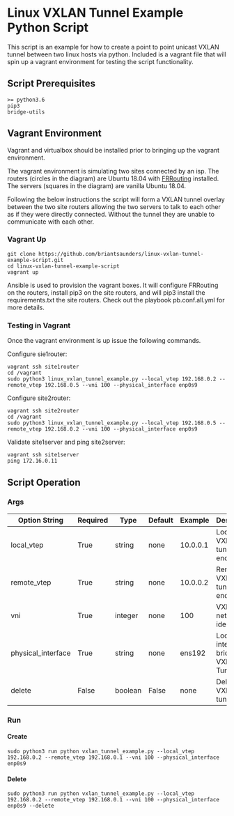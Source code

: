 # Linux VXLAN Tunnel Example Python Script

This script is an example for how to create a point to point unicast VXLAN tunnel between two linux hosts via python.  Included is a vagrant file that will spin up a vagrant environment for testing the script functionality.

## Script Prerequisites

```
>= python3.6
pip3
bridge-utils
```

## Vagrant Environment

Vagrant and virtualbox should be installed prior to bringing up the vagrant environment.

The vagrant environment is simulating two sites connected by an isp.  The routers (circles in the  diagram) are Ubuntu 18.04 with [FRRouting](https://frrouting.org/) installed.  The servers (squares in the diagram) are vanilla Ubuntu 18.04.

Following the below instructions the script will form a VXLAN tunnel overlay between the two site routers allowing the two servers to talk to each other as if they were directly connected.  Without the tunnel they are unable to communicate with each other.

### Vagrant Up

```
git clone https://github.com/briantsaunders/linux-vxlan-tunnel-example-script.git
cd linux-vxlan-tunnel-example-script
vagrant up
```

Ansible is used to provision the vagrant boxes.  It will configure FRRouting on the routers, install pip3 on the site routers, and will pip3 install the requirements.txt the site routers.  Check out the playbook pb.conf.all.yml for more details.

### Testing in Vagrant

Once the vagrant environment is up issue the following commands.

Configure sie1router:
```
vagrant ssh site1router
cd /vagrant
sudo python3 linux_vxlan_tunnel_example.py --local_vtep 192.168.0.2 --remote_vtep 192.168.0.5 --vni 100 --physical_interface enp0s9
```

Configure site2router:
```
vagrant ssh site2router
cd /vagrant
sudo python3 linux_vxlan_tunnel_example.py --local_vtep 192.168.0.5 --remote_vtep 192.168.0.2 --vni 100 --physical_interface enp0s9
```

Validate site1server and ping site2server:
```
vagrant ssh site1server
ping 172.16.0.11
```

## Script Operation

### Args

| Option String | Required | Type    | Default | Example  | Description    |
|---------------|----------|---------|---------|----------|----------------|
| local_vtep    | True     | string  | none    | 10.0.0.1 | Local VXLAN tunnel endpoint  |
| remote_vtep   | True     | string  | none    | 10.0.0.2 | Remove VXLAN tunnel endpoint |
| vni           | True     | integer | none    | 100      | VXLAN network identifier     |
| physical_interface | True | string | none    | ens192   | Local interface to bridge to VXLAN Tunnel |
| delete | False | boolean | False | none | Deletes VXLAN tunnel |

### Run

#### Create

```
sudo python3 run python vxlan_tunnel_example.py --local_vtep 192.168.0.2 --remote_vtep 192.168.0.1 --vni 100 --physical_interface enp0s9
```

#### Delete

```
sudo python3 run python vxlan_tunnel_example.py --local_vtep 192.168.0.2 --remote_vtep 192.168.0.1 --vni 100 --physical_interface enp0s9 --delete
```
